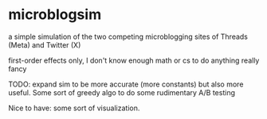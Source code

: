 # microblogsim
a simple simulation of the two competing microblogging sites of Threads (Meta) and Twitter (X) 

first-order effects only, I don't know enough math or cs to do anything really fancy

TODO: expand sim to be more accurate (more constants) but also more useful. Some sort of greedy algo to do some rudimentary A/B testing 

Nice to have: some sort of visualization. 
